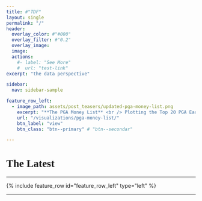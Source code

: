 ```yaml
---
title: #"TDF"
layout: single
permalink: "/"
header:
  overlay_color: #"#000"
  overlay_filter: #"0.2"
  overlay_image:
  image:
  actions:
    #- label: "See More"
    #  url: "test-link"
excerpt: "the data perspective"

sidebar:
  nav: sidebar-sample

feature_row_left:
  - image_path: assets/post_teasers/updated-pga-money-list.png
    excerpt: "**The PGA Money List** <br /> Plotting the Top 20 PGA Earners Since 1980"
    url: "/visualizations/pga-money-list/"
    btn_label: "view"
    btn_class: "btn--primary" # "btn--secondar"

---
```

<h1 style="font-family:Monaco;text-align:left">The Latest</h1>

---


{% include feature_row id="feature_row_left" type="left" %}

---
